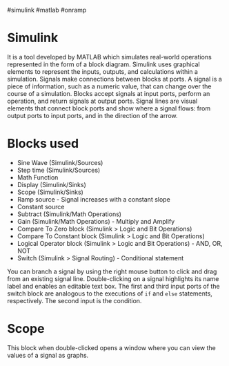 #simulink #matlab #onramp 
# Simulink
It is a tool developed by MATLAB which simulates real-world operations represented in the form of a block diagram. Simulink uses graphical elements to represent the inputs, outputs, and calculations within a simulation. Signals make connections between blocks at ports.
A signal is a piece of information, such as a numeric value, that can change over the course of a simulation. Blocks accept signals at input ports, perform an operation, and return signals at output ports. Signal lines are visual elements that connect block ports and show where a signal flows: from output ports to input ports, and in the direction of the arrow.
# Blocks used
- Sine Wave (Simulink/Sources)
- Step time (Simulink/Sources)
- Math Function
- Display (Simulink/Sinks)
- Scope (Simulink/Sinks)
- Ramp source - Signal increases with a constant slope
- Constant source
- Subtract (Simulink/Math Operations)
- Gain (Simulink/Math Operations) - Multiply and Amplify
- Compare To Zero block (Simulink > Logic and Bit Operations)
- Compare To Constant block (Simulink > Logic and Bit Operations)
-  Logical Operator block (Simulink > Logic and Bit Operations) - AND, OR, NOT
- Switch (Simulink > Signal Routing) - Conditional statement

You can branch a signal by using the right mouse button to click and drag from an existing signal line.
Double-clicking on a signal highlights its name label and enables an editable text box.
The first and third input ports of the switch block are analogous to the executions of `if` and `else` statements, respectively. The second input is the condition.
# Scope
This block when double-clicked opens a window where you can view the values of a signal as graphs.